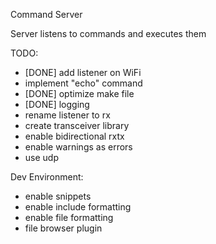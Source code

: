 Command Server

Server listens to commands and executes them

TODO:
* [DONE] add listener on WiFi
* implement "echo" command
* [DONE] optimize make file
* [DONE] logging
* rename listener to rx
* create transceiver library
* enable bidirectional rxtx
* enable warnings as errors
* use udp

Dev Environment:
* enable snippets
* enable include formatting
* enable file formatting
* file browser plugin
